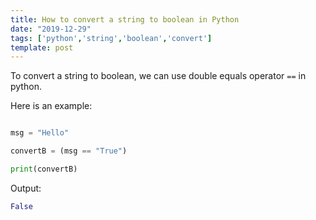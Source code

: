 ```yaml
---
title: How to convert a string to boolean in Python
date: "2019-12-29"
tags: ['python','string','boolean','convert']
template: post
---
```


To convert a string to boolean, we can use double equals operator `==` in python.

Here is an example:

```python

msg = "Hello"

convertB = (msg == "True")

print(convertB)
```

Output:

```python
False
```
